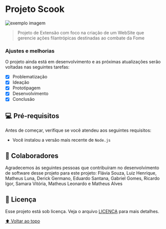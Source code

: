 # Projeto Scook

<!---Esses são exemplos. Veja https://shields.io para outras pessoas ou para personalizar este conjunto de escudos. Você pode querer incluir dependências, status do projeto e informações de licença aqui--->

<img src="" alt="exemplo imagem">

> Projeto de Extensão com foco na criação de um WebSite que gerencie ações filantrópicas destinadas ao combate da Fome

### Ajustes e melhorias

O projeto ainda está em desenvolvimento e as próximas atualizações serão voltadas nas seguintes tarefas:

- [x] Problematização
- [x] Ideação
- [x] Prototipagem
- [x] Desenvolvimento
- [x] Conclusão

## 💻 Pré-requisitos

Antes de começar, verifique se você atendeu aos seguintes requisitos:
<!---Estes são apenas requisitos de exemplo. Adicionar, duplicar ou remover conforme necessário--->
* Você instalou a versão mais recente de `Node.js`

## 🤝 Colaboradores

Agradecemos às seguintes pessoas que contribuíram no desenvolvimento de software desse projeto para este projeto: Flávia Souza, Luiz Henrique, Matheus Luna, Derick Germano, Eduardo Santana, Gabriel Gomes, Ricardo Igor, Samara Vitória, Matheus Leonardo e Matheus Alves

## 📝 Licença

Esse projeto está sob licença. Veja o arquivo [LICENÇA](LICENSE.md) para mais detalhes.

[⬆ Voltar ao topo](#projeto-scook)<br>
